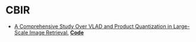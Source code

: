 # CBIR

- [A Comprehensive Study Over VLAD and Product Quantization in Large-Scale Image Retrieval](https://ieeexplore.ieee.org/document/6847226/), **[Code](https://github.com/MKLab-ITI/multimedia-indexing)**
